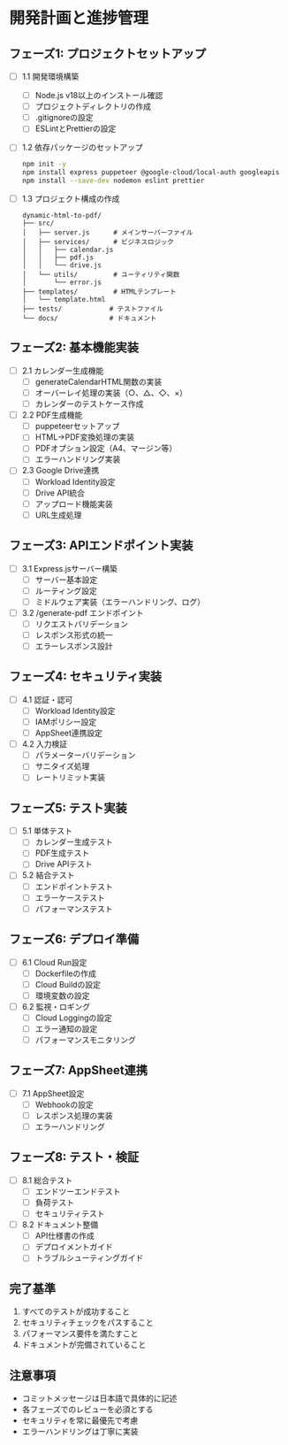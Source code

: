 # 開発計画と進捗管理

## フェーズ1: プロジェクトセットアップ
- [ ] 1.1 開発環境構築
  - [ ] Node.js v18以上のインストール確認
  - [ ] プロジェクトディレクトリの作成
  - [ ] .gitignoreの設定
  - [ ] ESLintとPrettierの設定

- [ ] 1.2 依存パッケージのセットアップ
  ```bash
  npm init -y
  npm install express puppeteer @google-cloud/local-auth googleapis
  npm install --save-dev nodemon eslint prettier
  ```

- [ ] 1.3 プロジェクト構成の作成
  ```
  dynamic-html-to-pdf/
  ├── src/
  │   ├── server.js      # メインサーバーファイル
  │   ├── services/      # ビジネスロジック
  │   │   ├── calendar.js
  │   │   ├── pdf.js
  │   │   └── drive.js
  │   └── utils/         # ユーティリティ関数
  │       └── error.js
  ├── templates/         # HTMLテンプレート
  │   └── template.html
  ├── tests/            # テストファイル
  └── docs/             # ドキュメント
  ```

## フェーズ2: 基本機能実装
- [ ] 2.1 カレンダー生成機能
  - [ ] generateCalendarHTML関数の実装
  - [ ] オーバーレイ処理の実装（○、△、◇、×）
  - [ ] カレンダーのテストケース作成

- [ ] 2.2 PDF生成機能
  - [ ] puppeteerセットアップ
  - [ ] HTML→PDF変換処理の実装
  - [ ] PDFオプション設定（A4、マージン等）
  - [ ] エラーハンドリング実装

- [ ] 2.3 Google Drive連携
  - [ ] Workload Identity設定
  - [ ] Drive API統合
  - [ ] アップロード機能実装
  - [ ] URL生成処理

## フェーズ3: APIエンドポイント実装
- [ ] 3.1 Express.jsサーバー構築
  - [ ] サーバー基本設定
  - [ ] ルーティング設定
  - [ ] ミドルウェア実装（エラーハンドリング、ログ）

- [ ] 3.2 /generate-pdf エンドポイント
  - [ ] リクエストバリデーション
  - [ ] レスポンス形式の統一
  - [ ] エラーレスポンス設計

## フェーズ4: セキュリティ実装
- [ ] 4.1 認証・認可
  - [ ] Workload Identity設定
  - [ ] IAMポリシー設定
  - [ ] AppSheet連携設定

- [ ] 4.2 入力検証
  - [ ] パラメーターバリデーション
  - [ ] サニタイズ処理
  - [ ] レートリミット実装

## フェーズ5: テスト実装
- [ ] 5.1 単体テスト
  - [ ] カレンダー生成テスト
  - [ ] PDF生成テスト
  - [ ] Drive APIテスト

- [ ] 5.2 結合テスト
  - [ ] エンドポイントテスト
  - [ ] エラーケーステスト
  - [ ] パフォーマンステスト

## フェーズ6: デプロイ準備
- [ ] 6.1 Cloud Run設定
  - [ ] Dockerfileの作成
  - [ ] Cloud Buildの設定
  - [ ] 環境変数の設定

- [ ] 6.2 監視・ロギング
  - [ ] Cloud Loggingの設定
  - [ ] エラー通知の設定
  - [ ] パフォーマンスモニタリング

## フェーズ7: AppSheet連携
- [ ] 7.1 AppSheet設定
  - [ ] Webhookの設定
  - [ ] レスポンス処理の実装
  - [ ] エラーハンドリング

## フェーズ8: テスト・検証
- [ ] 8.1 総合テスト
  - [ ] エンドツーエンドテスト
  - [ ] 負荷テスト
  - [ ] セキュリティテスト

- [ ] 8.2 ドキュメント整備
  - [ ] API仕様書の作成
  - [ ] デプロイメントガイド
  - [ ] トラブルシューティングガイド

## 完了基準
1. すべてのテストが成功すること
2. セキュリティチェックをパスすること
3. パフォーマンス要件を満たすこと
4. ドキュメントが完備されていること

## 注意事項
- コミットメッセージは日本語で具体的に記述
- 各フェーズでのレビューを必須とする
- セキュリティを常に最優先で考慮
- エラーハンドリングは丁寧に実装

